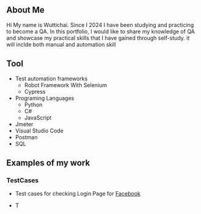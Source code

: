 ## About Me
  Hi My name is Wuttichai. Since I 2024 I have been studying and practicing to become a QA. In this portfolio, I would like to share my knowledge of QA and showcase my practical skills that I have gained through self-study. it will inclde both manual and automation skill





## Tool

- Test automation frameworks
  - Robot Framework With Selenium 
  - Cypress
- Programing Languages
  - Python
  - C#
  - JavaScript
- Jmeter
- Visual Studio Code
- Postman
- SQL



## Examples of my work
### TestCases
- Test cases for checking Login Page for [Facebook](https://docs.google.com/spreadsheets/d/1mYp9_YKcScOt18hpGlqdhqB6SbbiLaMl/edit?gid=20547850#gid=20547850)

- T
